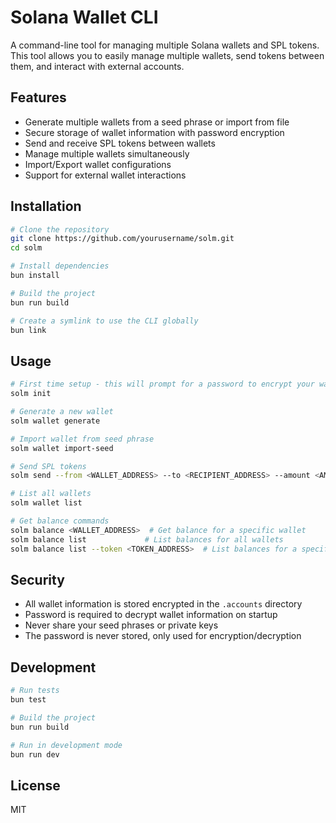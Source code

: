 # Solana Wallet CLI

A command-line tool for managing multiple Solana wallets and SPL tokens. This tool allows you to easily manage multiple wallets, send tokens between them, and interact with external accounts.

## Features

- Generate multiple wallets from a seed phrase or import from file
- Secure storage of wallet information with password encryption
- Send and receive SPL tokens between wallets
- Manage multiple wallets simultaneously
- Import/Export wallet configurations
- Support for external wallet interactions

## Installation

```bash
# Clone the repository
git clone https://github.com/yourusername/solm.git
cd solm

# Install dependencies
bun install

# Build the project
bun run build

# Create a symlink to use the CLI globally
bun link
```

## Usage

```bash
# First time setup - this will prompt for a password to encrypt your wallet files
solm init

# Generate a new wallet
solm wallet generate

# Import wallet from seed phrase
solm wallet import-seed

# Send SPL tokens
solm send --from <WALLET_ADDRESS> --to <RECIPIENT_ADDRESS> --amount <AMOUNT> --token <TOKEN_ADDRESS>

# List all wallets
solm wallet list

# Get balance commands
solm balance <WALLET_ADDRESS>  # Get balance for a specific wallet
solm balance list             # List balances for all wallets
solm balance list --token <TOKEN_ADDRESS>  # List balances for a specific token
```

## Security

- All wallet information is stored encrypted in the `.accounts` directory
- Password is required to decrypt wallet information on startup
- Never share your seed phrases or private keys
- The password is never stored, only used for encryption/decryption

## Development

```bash
# Run tests
bun test

# Build the project
bun run build

# Run in development mode
bun run dev
```

## License

MIT 